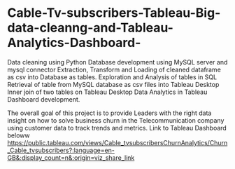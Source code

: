 # Cable-Tv-subscribers-Tableau-Big-data-cleanng-and-Tableau-Analytics-Dashboard-
Data cleaning using Python
Database development using MySQL server and mysql connector
Extraction, Transform and Loading of cleaned dataframe as csv into Database as tables.
Exploration and Analysis of tables in SQL
Retrieval of table from MySQL database as csv files into Tableau Desktop
Inner join of two tables on Tableau Desktop
Data Analytics in Tableau
Dashboard development.

The overall goal of this project is to provide Leaders with the right data insight on how to solve business churn in the Telecommunication company using customer data to track trends and metrics.
Link to Tableau Dashboard beloww
https://public.tableau.com/views/Cable_tvsubscribersChurnAnalytics/Churn_Cable_tvsubscribers?:language=en-GB&:display_count=n&:origin=viz_share_link
